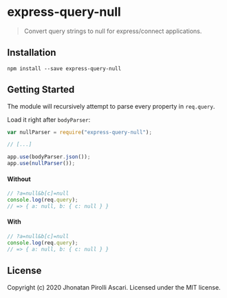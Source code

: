 # express-query-null

> Convert query strings to null for express/connect applications.

## Installation

    npm install --save express-query-null

## Getting Started

The module will recursively attempt to parse every property in `req.query`.

Load it right after `bodyParser`:

```js
var nullParser = require("express-query-null");

// [...]

app.use(bodyParser.json());
app.use(nullParser());
```

#### Without

```js
// ?a=null&b[c]=null
console.log(req.query);
// => { a: null, b: { c: null } }
```

#### With

```js
// ?a=null&b[c]=null
console.log(req.query);
// => { a: null, b: { c: null } }
```

## License

Copyright (c) 2020 Jhonatan Pirolli Ascari. Licensed under the MIT license.
